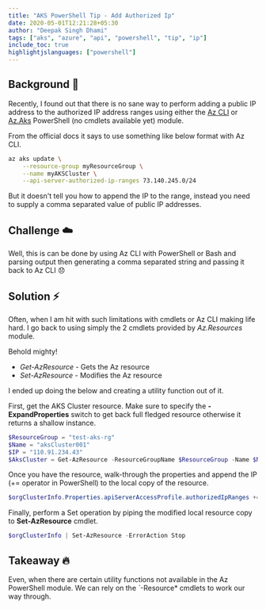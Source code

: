 ```yaml
---
title: "AKS PowerShell Tip - Add Authorized Ip"
date: 2020-05-01T12:21:28+05:30
author: "Deepak Singh Dhami"
tags: ["aks", "azure", "api", "powershell", "tip", "ip"]
include_toc: true
highlightjslanguages: ["powershell"]
---
```


## Background :panda_face:

Recently, I found out that there is no sane way to perform adding a public IP address to
the authorized IP address ranges using either the
[Az CLI](https://docs.microsoft.com/en-us/azure/aks/api-server-authorized-ip-ranges#update-a-clusters-api-server-authorized-ip-ranges)
or [Az.Aks](https://docs.microsoft.com/en-us/powershell/module/az.aks/?view=azps-3.8.0) PowerShell (no cmdlets available yet) module.

From the official docs it says to use  something like below format with Az CLI.

```bash
az aks update \
    --resource-group myResourceGroup \
    --name myAKSCluster \
    --api-server-authorized-ip-ranges 73.140.245.0/24
```

But it doesn't tell you how to append the IP to the range, instead you need to
supply a comma separated value of public IP addresses.

## Challenge :cloud:

Well, this is can be done by using Az CLI with PowerShell or Bash and parsing
output then generating a comma separated string and passing it back to Az CLI
 :disappointed:

## Solution :zap:

Often, when I am hit with such limitations with cmdlets or Az CLI making life
hard. I go back to using simply the 2 cmdlets provided by *Az.Resources* module.

Behold mighty!

- *Get-AzResource* - Gets the Az resource
- *Set-AzResource* - Modifies the Az resource

I ended up doing the below and creating a utility function out of it.

First, get the AKS Cluster resource. Make sure to specify the **-ExpandProperties**
switch to get back full fledged resource otherwise it returns a shallow instance.

```powershell
$ResourceGroup = "test-aks-rg"
$Name = "aksCluster001"
$IP = "110.91.234.43"
$AksCluster = Get-AzResource -ResourceGroupName $ResourceGroup -Name $Name -ExpandProperties -ErrorAction Stop
```

Once you have the resource, walk-through the properties and append the IP (+=
operator in PowerShell) to the local copy of the resource.

```powershell
$orgClusterInfo.Properties.apiServerAccessProfile.authorizedIpRanges += $Ip

```

Finally, perform a Set operation by piping the modified local resource copy to
**Set-AzResource** cmdlet.

```powershell
$orgClusterInfo | Set-AzResource -ErrorAction Stop
```

## Takeaway :fire:

Even, when there are certain utility functions not available in the Az PowerShell
module. We can rely on the *`*-Resource* cmdlets to work our way through.
